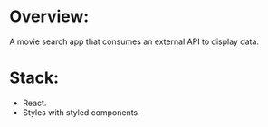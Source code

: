 # Overview:
A movie search app that consumes an external API to display data.
# Stack:

- React.
- Styles with styled components.
